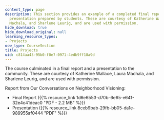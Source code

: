 ```yaml
---
content_type: page
description: This section provides an example of a completed final report and a community
  presentation prepared by students. These are courtesy of Katherine Wallace, Laura
  Machala, and Sharlene Leurig, and are used with permission.
hide_download: true
hide_download_original: null
learning_resource_types:
- Projects
ocw_type: CourseSection
title: Projects
uid: c814aa43-95b0-f0e7-0971-4edb9ff18a9d
---
```


The course culminated in a final report and a presentation to the community. These are courtesy of Katherine Wallace, Laura Machala, and Sharlene Leurig, and are used with permission.

Report from Our Conversations on Neighborhood Visioning:

*   Final Report ({{% resource_link 1d6e6553-d70b-6e65-e641-32e4c41deac0 "PDF - 2.2 MB" %}})
*   Presentation ({{% resource_link 8ceb9bab-29fb-bb05-da1e-989955af0444 "PDF" %}})